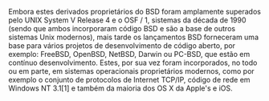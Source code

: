 Embora estes derivados proprietários do BSD foram amplamente superados pelo UNIX System V Release 4 e o OSF / 1, sistemas da década de 1990 (sendo que ambos incorporaram código BSD e são a base de outros sistemas Unix modernos), mais tarde os lançamentos BSD forneceram uma base para vários projetos de desenvolvimento de código aberto, por exemplo: FreeBSD, OpenBSD, NetBSD, Darwin ou PC-BSD, que estão em contínuo desenvolvimento. Estes, por sua vez foram incorporados, no todo ou em parte, em sistemas operacionais proprietários modernos, como por exemplo o conjunto de protocolos de Internet TCP/IP, código de rede em Windows NT 3.1[1] e também da maioria dos OS X da Apple's e iOS. 
